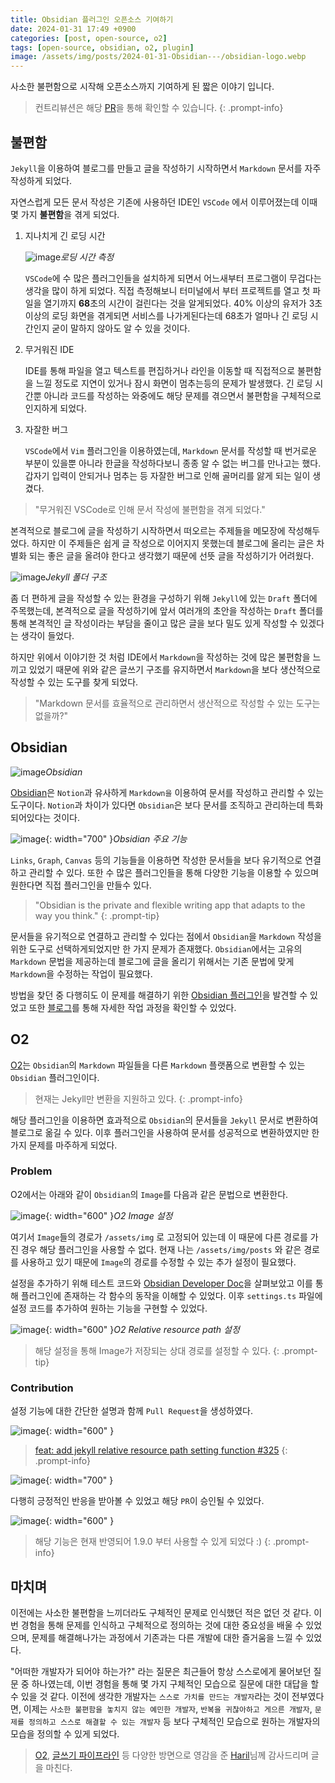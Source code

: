 ```yaml
---
title: Obsidian 플러그인 오픈소스 기여하기
date: 2024-01-31 17:49 +0900
categories: [post, open-source, o2]
tags: [open-source, obsidian, o2, plugin]
image: /assets/img/posts/2024-01-31-Obsidian---/obsidian-logo.webp
---
```


사소한 불편함으로 시작해 오픈소스까지 기여하게 된 짧은 이야기 입니다.

> 컨트리뷰션은 해당 [PR](https://github.com/songkg7/o2/pull/325)을 통해 확인할 수 있습니다.
{: .prompt-info}

##  불편함
`Jekyll`을 이용하여 블로그를 만들고 글을 작성하기 시작하면서 `Markdown` 문서를 자주 작성하게 되었다.

자연스럽게 모든 문서 작성은 기존에 사용하던 IDE인 `VSCode` 에서 이루어졌는데 이때 몇 가지 **불편함**을 겪게 되었다.

1. 지나치게 긴 로딩 시간

	 ![image](/assets/img/posts/2024-01-31-Obsidian---/vscode-speed-check.gif)_로딩 시간 측정_

	`VSCode`에 수 많은 플러그인들을 설치하게 되면서 어느새부터 프로그램이 무겁다는 생각을 많이 하게 되었다. 직접 측정해보니 터미널에서 부터 프로젝트를 열고 첫 파일을 열기까지 **68**초의 시간이 걸린다는 것을 알게되었다. 40% 이상의 유저가 3초 이상의 로딩 화면을 겪게되면 서비스를 나가게된다는데 68초가 얼마나 긴 로딩 시간인지 굳이 말하지 않아도 알 수 있을 것이다.

2. 무거워진 IDE

	IDE를 통해 파일을 열고 텍스트를 편집하거나 라인을 이동할 때 직접적으로 불편함을 느낄 정도로 지연이 있거나 잠시 화면이 멈추는등의 문제가 발생했다. 긴 로딩 시간뿐 아니라 코드를 작성하는 와중에도 해당 문제를 겪으면서 불편함을 구체적으로 인지하게 되었다.

3. 자잘한 버그

	 `VSCode`에서  `Vim` 플러그인을 이용하였는데, `Markdown` 문서를 작성할 때 번거로운 부분이 있을뿐 아니라 한글을 작성하다보니 종종 알 수 없는 버그를 만나고는 했다. 갑자기 입력이 안되거나 멈추는 등 자잘한 버그로 인해 골머리를 앓게 되는 일이 생겼다.

> "무거워진 VSCode로 인해 문서 작성에 불편함을 겪게 되었다."

본격적으로 블로그에 글을 작성하기 시작하면서 떠오르는 주제들을 메모장에 작성해두었다. 하지만 이 주제들은 쉽게 글 작성으로 이어지지 못했는데 블로그에 올리는 글은  차별화 되는 좋은 글을 올려야 한다고 생각했기 때문에 선뜻 글을 작성하기가 어려웠다.

![image](/assets/img/posts/2024-01-31-Obsidian---/jekyll-folder-structure.webp)_Jekyll 폴더 구조_

좀 더 편하게 글을 작성할 수 있는 환경을 구성하기 위해 `Jekyll`에 있는 `Draft` 폴더에 주목했는데, 본격적으로 글을 작성하기에 앞서 여러개의 초안을 작성하는 `Draft` 폴더를 통해 본격적인 글 작성이라는 부담을 줄이고 많은 글을 보다 밀도 있게 작성할 수 있겠다는 생각이 들었다.

하지만 위에서 이야기한 것 처럼 IDE에서 `Markdown`을 작성하는 것에 많은 불편함을 느끼고 있었기 때문에 위와 같은  글쓰기 구조를 유지하면서 `Markdown`을 보다 생산적으로 작성할 수 있는 도구를 찾게 되었다.

> "Markdown 문서를 효율적으로 관리하면서 생산적으로 작성할 수 있는 도구는 없을까?"

## Obsidian
![image](/assets/img/posts/2024-01-31-Obsidian---/obsidian-web.webp)_Obsidian_

[Obsidian](https://obsidian.md/)은 `Notion`과 유사하게 `Markdown을` 이용하여 문서를 작성하고 관리할 수 있는 도구이다. `Notion`과 차이가 있다면 `Obsidian`은 보다 문서를 조직하고 관리하는데 특화되어있다는 것이다.

![image](/assets/img/posts/2024-01-31-Obsidian---/obsidian-functions.webp){: width="700" }_Obsidian 주요 기능_

`Links`, `Graph`, `Canvas` 등의 기능들을 이용하면 작성한 문서들을 보다 유기적으로 연결하고 관리할 수 있다. 또한 수 많은 플러그인들을 통해 다양한 기능을 이용할 수 있으며 원한다면 직접 플러그인을 만들수 있다.

>  "Obsidian is the private and flexible writing app that adapts to the way you think."
{: .prompt-tip}

문서들을 유기적으로 연결하고 관리할 수 있다는 점에서 `Obsidian`을 `Markdown` 작성을 위한 도구로 선택하게되었지만 한 가지 문제가 존재했다. `Obsidian`에서는 고유의 `Markdown` 문법을 제공하는데 블로그에 글을 올리기 위해서는 기존 문법에 맞게 `Markdown`을 수정하는 작업이 필요했다.

방법을 찾던 중 다행히도 이 문제를 해결하기 위한 [Obsidian 플러그인](https://github.com/songkg7/o2)을 발견할 수 있었고 또한 [블로그](https://songkg7.github.io/posts/develop-obsidian-plugin/)를 통해 자세한 작업 과정을 확인할 수 있었다.

## O2
[O2](https://github.com/songkg7/o2)는 `Obsidian`의 `Markdown` 파일들을 다른 `Markdown` 플랫폼으로 변환할 수 있는 `Obsidian` 플러그인이다.

>  현재는 Jekyll만 변환을 지원하고 있다.
{: .prompt-info}

해당 플러그인을 이용하면 효과적으로 `Obsidian`의 문서들을 `Jekyll` 문서로 변환하여 블로그로 옮길 수 있다. 이후 플러그인을 사용하여 문서를 성공적으로 변환하였지만 한 가지 문제를 마주하게 되었다.
### Problem
O2에서는 아래와 같이 `Obsidian`의 `Image`를 다음과 같은 문법으로 변환한다.

![image](/assets/img/posts/2024-01-31-Obsidian---/o2-image-settings.webp){: width="600" }_O2 Image 설정_

여기서 `Image`들의 경로가 `/assets/img` 로 고정되어 있는데 이 때문에 다른 경로를 가진 경우 해당 플러그인을 사용할 수 없다. 현재 나는 `/assets/img/posts` 와 같은 경로를 사용하고 있기 때문에 `Image`의 경로를 수정할 수 있는 추가 설정이 필요했다.

설정을 추가하기 위해 테스트 코드와 [Obsidian Developer Doc](https://docs.obsidian.md/Home)을 살펴보았고 이를 통해 플러그인에 존재하는 각 함수의 동작을 이해할 수 있었다. 이후 `settings.ts` 파일에 설정 코드를 추가하여 원하는 기능을 구현할 수 있었다.

![image](/assets/img/posts/2024-01-31-Obsidian---/o2-relative-path.webp){: width="600" }_O2 Relative resource path 설정_

> 해당 설정을 통해 Image가 저장되는 상대 경로를 설정할 수 있다.
{: .prompt-tip}

### Contribution
설정 기능에 대한 간단한 설명과 함께 `Pull Request`을 생성하였다.

![image](/assets/img/posts/2024-01-31-Obsidian---/o2-contribute-pr.webp){: width="600" }

>  [feat: add jekyll relative resource path setting function #325](https://github.com/songkg7/o2/pull/325)
{: .prompt-info}

![image](/assets/img/posts/2024-01-31-Obsidian---/o2-pr-comment.webp){: width="700" }

다행히 긍정적인 반응을 받아볼 수 있었고 해당 `PR`이 승인될 수 있었다.

![image](/assets/img/posts/2024-01-31-Obsidian---/o2-release-contribute.webp){: width="600" }

>  해당 기능은 현재 반영되어 1.9.0 부터 사용할 수 있게 되었다 :)
{: .prompt-info}

## 마치며
이전에는 사소한 불편함을 느끼더라도 구체적인 문제로 인식했던 적은 없던 것 같다. 이번 경험을 통해 문제를 인식하고 구체적으로 정의하는 것에 대한 중요성을 배울 수 있었으며, 문제를 해결해나가는 과정에서 기존과는 다른 개발에 대한 즐거움을 느낄 수 있었다.

"어떠한 개발자가 되어야 하는가?" 라는 질문은 최근들어 항상 스스로에게 물어보던 질문 중 하나였는데, 이번 경험을 통해 몇 가지 구체적인 모습으로 질문에 대한 대답을 할 수 있을 것 같다. 이전에 생각한 개발자는 `스스로 가치를 만드는 개발자`라는 것이 전부였다면, 이제는 `사소한 불편함을 놓치지 않는 예민한 개발자`, `반복을 귀찮아하고 게으른 개발자`, `문제를 정의하고 스스로 해결할 수 있는 개발자` 등 보다 구체적인 모습으로 원하는 개발자의 모습을 정의할 수 있게 되었다.

> [O2](https://songkg7.github.io/posts/develop-obsidian-plugin/), [글쓰기 파이프라인](https://songkg7.github.io/posts/blog-posting-pipeline/) 등 다양한 방면으로 영감을 준 [Haril](https://songkg7.github.io/)님께 감사드리며 글을 마친다.
